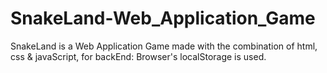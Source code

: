 # SnakeLand-Web_Application_Game
SnakeLand is a Web Application Game made with the combination of html, css & javaScript, for backEnd: Browser's localStorage is used.
